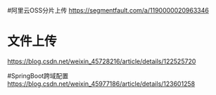 

#阿里云OSS分片上传
https://segmentfault.com/a/1190000020963346

# 文件上传
https://blog.csdn.net/weixin_45728216/article/details/122525720

#SpringBoot跨域配置
https://blog.csdn.net/weixin_45977186/article/details/123601258


